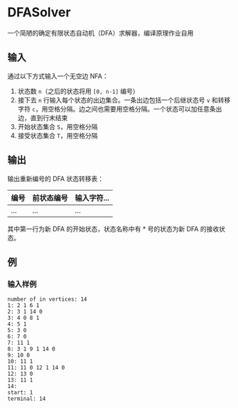 # DFASolver

一个简陋的确定有限状态自动机（DFA）求解器，编译原理作业自用

## 输入

通过以下方式输入一个无空边 NFA：

1. 状态数 `n`（之后的状态将用 `[0, n-1]` 编号）
2. 接下去 `n` 行输入每个状态的出边集合。一条出边包括一个后继状态号 `v` 和转移字符 `c`，用空格分隔。边之间也需要用空格分隔。一个状态可以加任意条出边，直到行末结束
3. 开始状态集合 `S`，用空格分隔
4. 接受状态集合 `T`，用空格分隔

## 输出

输出重新编号的 DFA 状态转移表：

| 编号 | 前状态编号 | 输入字符... |
| --- | --------- | --------- |
| ... |    ...    |    ...    |

其中第一行为新 DFA 的开始状态，状态名称中有 * 号的状态为新 DFA 的接收状态。

## 例

### 输入样例

```
number of in vertices: 14
1: 2 1 6 1
2: 3 1 14 0
3: 4 0 8 1
4: 5 1
5: 3 0
6: 7 0
7: 11 1
8: 3 1 9 1 14 0
9: 10 0
10: 11 1
11: 11 0 12 1 14 0
12: 13 0
13: 11 1
14: 
start: 1
terminal: 14
```
